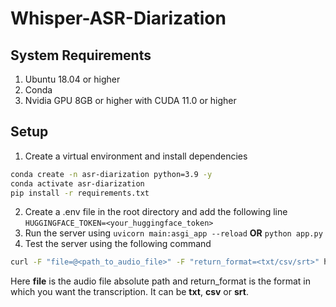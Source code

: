 # Whisper-ASR-Diarization

## System Requirements
1. Ubuntu 18.04 or higher
2. Conda
3. Nvidia GPU 8GB or higher with CUDA 11.0 or higher


## Setup
1. Create a virtual environment and install dependencies
```bash
conda create -n asr-diarization python=3.9 -y
conda activate asr-diarization
pip install -r requirements.txt
```
2. Create a .env file in the root directory and add the following line
```HUGGINGFACE_TOKEN=<your_huggingface_token>```
3. Run the server using ```uvicorn main:asgi_app --reload``` **OR** ```python app.py```
4. Test the server using the following command
```bash
curl -F "file=@<path_to_audio_file>" -F "return_format=<txt/csv/srt>" http://localhost:8000/api/v1/transcribe
```
Here **file** is the audio file absolute path and return_format is the format in which you want the transcription. It can be **txt**, **csv** or **srt**.